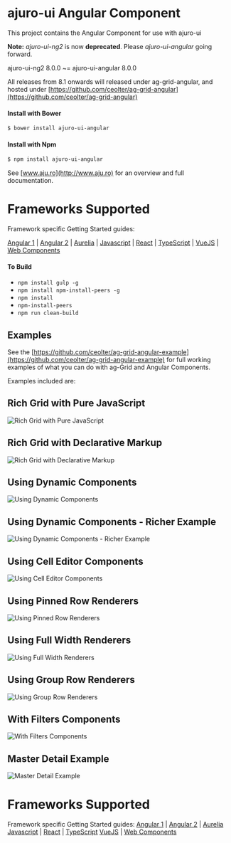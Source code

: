 ajuro-ui Angular Component
==============

This project contains the Angular Component for use with ajuro-ui

**Note:** *ajuro-ui-ng2* is now **deprecated**. Please *ajuro-ui-angular* going forward.

ajuro-ui-ng2 8.0.0 ~= ajuro-ui-angular 8.0.0

All releases from 8.1 onwards will released under ag-grid-angular, and hosted under [https://github.com/ceolter/ag-grid-angular](https://github.com/ceolter/ag-grid-angular)


#### Install with Bower
```sh
$ bower install ajuro-ui-angular
```

#### Install with Npm
```sh
$ npm install ajuro-ui-angular
```

See [www.aju.ro](http://www.aju.ro) for an overview and full documentation.

Frameworks Supported
====================
Framework specific Getting Started guides:

[Angular 1](https://www.aju.ro/best-angularjs-data-grid/) | [Angular 2](https://www.ag-grid.com/best-angular-2-data-grid/) | [Aurelia](https://www.ag-grid.com/best-aurelia-data-grid/) | [Javascript](https://www.ag-grid.com/best-javascript-data-grid/) | [React](https://www.ag-grid.com/best-react-data-grid/) | [TypeScript](https://www.ag-grid.com/ag-grid-typescript-webpack-2/) | [VueJS](https://www.ag-grid.com/best-vuejs-data-grid/) | [Web Components](https://www.ag-grid.com/best-web-component-data-grid/)


#### To Build
- `npm install gulp -g`
- `npm install npm-install-peers -g`
- `npm install`
- `npm-install-peers`
- `npm run clean-build`

## Examples

See the [https://github.com/ceolter/ag-grid-angular-example](https://github.com/ceolter/ag-grid-angular-example) for full 
working examples of what you can do with ag-Grid and Angular Components.

Examples included are:

## Rich Grid with Pure JavaScript
![Rich Grid with Pure JavaScript](https://github.com/ceolter/ag-grid-angular-example/blob/master/docs/images/rich-grid.png?raw=true "Rich Grid with Pure JavaScript")
## Rich Grid with Declarative Markup
![Rich Grid with Declarative Markup](https://github.com/ceolter/ag-grid-angular-example/blob/master/docs/images/declarative.png?raw=true "Rich Grid with Declarative Markup")
## Using Dynamic Components
![Using Dynamic Components](https://github.com/ceolter/ag-grid-angular-example/blob/master/docs/images/dynamic.png?raw=true "Using Dynamic Components")
## Using Dynamic Components - Richer Example
![Using Dynamic Components - Richer Example](https://github.com/ceolter/ag-grid-angular-example/blob/master/docs/images/rich-dynamic.png?raw=true "Using Dynamic Components - Richer Example")
## Using Cell Editor Components
![Using Cell Editor Components](https://github.com/ceolter/ag-grid-angular-example/blob/master/docs/images/editor.png?raw=true "Using Cell Editor Components")
## Using Pinned Row Renderers
![Using Pinned Row Renderers](https://github.com/ceolter/ag-grid-angular-example/blob/master/docs/images/floating-row.png?raw=true "Using Pinned Row Renderers")
## Using Full Width Renderers
![Using Full Width Renderers](https://github.com/ceolter/ag-grid-angular-example/blob/master/docs/images/full-width.png?raw=true "Using Full Width Renderers")
## Using Group Row Renderers
![Using Group Row Renderers](https://github.com/ceolter/ag-grid-angular-example/blob/master/docs/images/grouped-row.png?raw=true "Using Group Row Renderers")
## With Filters Components
![With Filters Components](https://github.com/ceolter/ag-grid-angular-example/blob/master/docs/images/filter.png?raw=true "With Filters Components")
## Master Detail Example
![Master Detail Example](https://github.com/ceolter/ag-grid-angular-example/blob/master/docs/images/master-detail.png?raw=true "Master Detail Example")

Frameworks Supported
====================
Framework specific Getting Started guides:
[Angular 1](https://www.ag-grid.com/best-angularjs-data-grid/) | [Angular 2](https://www.ag-grid.com/best-angular-2-data-grid/) | [Aurelia](https://www.ag-grid.com/best-aurelia-data-grid/)
[Javascript](https://www.ag-grid.com/best-javascript-data-grid/) | [React](https://www.ag-grid.com/best-react-data-grid/) | [TypeScript](https://www.ag-grid.com/ag-grid-typescript-webpack-2/)
[VueJS](https://www.ag-grid.com/best-vuejs-data-grid/) | [Web Components](https://www.ag-grid.com/best-web-component-data-grid/)
